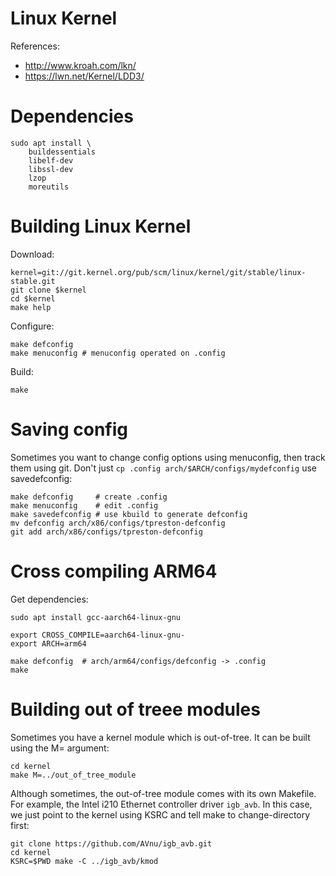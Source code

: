 # Linux Kernel
References:
- http://www.kroah.com/lkn/
- https://lwn.net/Kernel/LDD3/

# Dependencies

    sudo apt install \
        buildessentials
        libelf-dev
        libssl-dev
        lzop
        moreutils

# Building Linux Kernel
Download:

    kernel=git://git.kernel.org/pub/scm/linux/kernel/git/stable/linux-stable.git
    git clone $kernel
    cd $kernel
    make help

Configure:

    make defconfig
    make menuconfig # menuconfig operated on .config

Build:

    make


# Saving config
Sometimes you want to change config options using menuconfig, then track them
using git. Don't just `cp .config arch/$ARCH/configs/mydefconfig` use
savedefconfig:

    make defconfig     # create .config
    make menuconfig    # edit .config
    make savedefconfig # use kbuild to generate defconfig
    mv defconfig arch/x86/configs/tpreston-defconfig
    git add arch/x86/configs/tpreston-defconfig

# Cross compiling ARM64
Get dependencies:

    sudo apt install gcc-aarch64-linux-gnu

    export CROSS_COMPILE=aarch64-linux-gnu-
    export ARCH=arm64

    make defconfig  # arch/arm64/configs/defconfig -> .config
    make

# Building out of treee modules
Sometimes you have a kernel module which is out-of-tree. It can be built using
the M= argument:

    cd kernel
    make M=../out_of_tree_module

Although sometimes, the out-of-tree module comes with its own Makefile. For
example, the Intel i210 Ethernet controller driver `igb_avb`. In this case,
we just point to the kernel using KSRC and tell make to change-directory first:

    git clone https://github.com/AVnu/igb_avb.git
    cd kernel
    KSRC=$PWD make -C ../igb_avb/kmod
